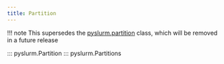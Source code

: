 ```yaml
---
title: Partition
---
```


!!! note
    This supersedes the [pyslurm.partition](old/partition.md) class, which
    will be removed in a future release

::: pyslurm.Partition
::: pyslurm.Partitions
